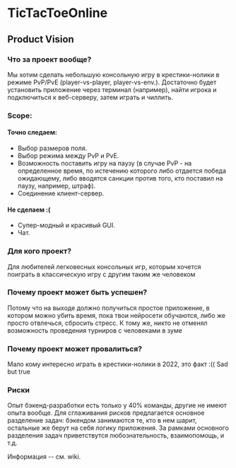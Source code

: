 # TicTacToeOnline

## Product Vision
### Что за проект вообще?
Мы хотим сделать небольшую консольную игру в крестики-нолики в режиме PvP/PvE (player-vs-player, player-vs-env.). Достаточно будет установить приложение через терминал (например), найти игрока и подключиться к веб-серверу, затем играть и чиллить.

### Scope:
#### Точно следаем:
* Выбор размеров поля.
* Выбор режима между PvP и PvE.
* Возможность поставить игру на паузу (в случае PvP - на определенное время, по истечению которого либо отдается победа ожидающему, либо вводятся санкции против того, кто поставил на паузу, например, штраф).
* Соединение клиент-сервер.

#### Не сделаем :(
* Супер-модный и красивый GUI.
* Чат.

### Для кого проект?
Для любителей легковесных консольных игр, которым хочется поиграть в классическую игру с другим таким же человеком

### Почему проект может быть успешен?
Потому что на выходе должно получиться простое приложение, в котором можно убить время, пока твои нейросети обучаются, либо же просто отвлечься, сбросить стресс. К тому же, никто не отменял возможность проведения турниров с человеками в зуме

### Почему проект может провалиться?
Мало кому интересно играть в крестики-нолики в 2022, это факт :(( Sad but true

### Риски
Опыт бэкенд-разработки есть только у 40% команды, другие не имеют опыта вообще. Для сглаживания рисков предлагается основное разделение задач: бэкендом занимаются те, кто в нем шарит, остальные же берут на себя логику приложения. За рамками основного разделения задач приветствутся любознательность, взаимопомощь, и т.д. 

Информация -- см. wiki.
